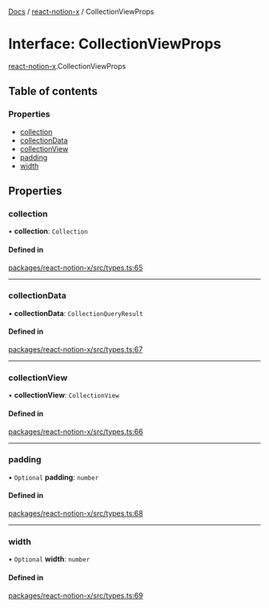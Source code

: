[Docs](../README.md) / [react-notion-x](../modules/react_notion_x.md) / CollectionViewProps

# Interface: CollectionViewProps

[react-notion-x](../modules/react_notion_x.md).CollectionViewProps

## Table of contents

### Properties

- [collection](react_notion_x.CollectionViewProps.md#collection)
- [collectionData](react_notion_x.CollectionViewProps.md#collectiondata)
- [collectionView](react_notion_x.CollectionViewProps.md#collectionview)
- [padding](react_notion_x.CollectionViewProps.md#padding)
- [width](react_notion_x.CollectionViewProps.md#width)

## Properties

### collection

• **collection**: `Collection`

#### Defined in

[packages/react-notion-x/src/types.ts:65](https://github.com/ntcho/react-notion-x/blob/dbcf322/packages/react-notion-x/src/types.ts#L65)

___

### collectionData

• **collectionData**: `CollectionQueryResult`

#### Defined in

[packages/react-notion-x/src/types.ts:67](https://github.com/ntcho/react-notion-x/blob/dbcf322/packages/react-notion-x/src/types.ts#L67)

___

### collectionView

• **collectionView**: `CollectionView`

#### Defined in

[packages/react-notion-x/src/types.ts:66](https://github.com/ntcho/react-notion-x/blob/dbcf322/packages/react-notion-x/src/types.ts#L66)

___

### padding

• `Optional` **padding**: `number`

#### Defined in

[packages/react-notion-x/src/types.ts:68](https://github.com/ntcho/react-notion-x/blob/dbcf322/packages/react-notion-x/src/types.ts#L68)

___

### width

• `Optional` **width**: `number`

#### Defined in

[packages/react-notion-x/src/types.ts:69](https://github.com/ntcho/react-notion-x/blob/dbcf322/packages/react-notion-x/src/types.ts#L69)

